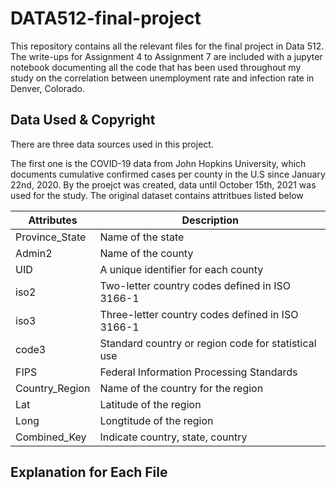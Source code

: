 # DATA512-final-project

This repository contains all the relevant files for the final project in Data 512. The write-ups for Assignment 4 to Assignment 7 are included with a jupyter notebook documenting all the code that has been used throughout my study on the correlation between unemployment rate and infection rate in Denver, Colorado. 

## Data Used & Copyright
There are three data sources used in this project. 

The first one is the COVID-19 data from John Hopkins University, which documents cumulative confirmed cases per county in the U.S since January 22nd, 2020. By the proejct was created, data until October 15th, 2021 was used for the study. The original dataset contains attritbues listed below

| Attributes | Description |
| --- | --- |
| Province_State | Name of the state|
| Admin2| Name of the county |
| UID | A unique identifier for each county|
| iso2| Two-letter country codes defined in ISO 3166-1|
| iso3 | Three-letter country codes defined in ISO 3166-1|
| code3| Standard country or region code for statistical use |
| FIPS | Federal Information Processing Standards |
| Country_Region| Name of the country for the region |
| Lat | Latitude of the region |
| Long| Longtitude of the region |
| Combined_Key| Indicate country, state, country |



## Explanation for Each File
